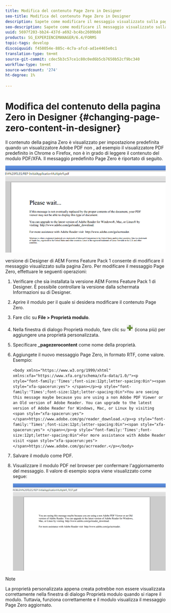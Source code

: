 ```yaml
---
title: Modifica del contenuto Page Zero in Designer
seo-title: Modifica del contenuto Page Zero in Designer
description: Sapete come modificare il messaggio visualizzato sulla pagina Zero di un PDF XFA quando lo visualizzate in un visualizzatore Adobe PDF non ?
seo-description: Sapete come modificare il messaggio visualizzato sulla pagina Zero di un PDF XFA quando lo visualizzate in un visualizzatore Adobe PDF non ?
uuid: 5697f203-bb24-437d-a692-bc4bc2609b88
products: SG_EXPERIENCEMANAGER/6.4/FORMS
topic-tags: develop
discoiquuid: f458054e-885c-4c7a-afcd-ad1e4465e0c1
translation-type: tm+mt
source-git-commit: cdec5b3c57ce1c80c0ed6b5cb7650b52cf9bc340
workflow-type: tm+mt
source-wordcount: '274'
ht-degree: 1%

---
```



# Modifica del contenuto della pagina Zero in Designer {#changing-page-zero-content-in-designer}

Il contenuto della pagina Zero è visualizzato per impostazione predefinita quando un visualizzatore Adobe PDF non , ad esempio il visualizzatore PDF predefinito in Chrome o Firefox, non è in grado di leggere il contenuto del modulo PDF/XFA. Il messaggio predefinito Page Zero è riportato di seguito.

![defaultpage0message](assets/defaultpage0message.png)

 versione di Designer di AEM Forms Feature Pack 1 consente di modificare il messaggio visualizzato sulla pagina Zero. Per modificare il messaggio Page Zero, effettuare le seguenti operazioni:

1. Verificare che sia installata la versione  AEM Forms Feature Pack 1 di Designer. È possibile controllare la versione dalla schermata Informazioni su di Designer.

1. Aprire il modulo per il quale si desidera modificare il contenuto Page Zero.

1. Fare clic su **File > Proprietà modulo**.

1. Nella finestra di dialogo Proprietà modulo, fare clic su ![più](assets/plus.png) (icona più) per aggiungere una proprietà personalizzata.

1. Specificare **_pagezerocontent** come nome della proprietà.
1. Aggiungete il nuovo messaggio Page Zero, in formato RTF, come valore. Esempio:

   `<body xmlns="https://www.w3.org/1999/xhtml" xmlns:xfa="https://www.xfa.org/schema/xfa-data/1.0/"><p style="font-family:'Times';font-size:12pt;letter-spacing:0in"><span style="xfa-spacerun:yes"> </span></p><p style="font-family:'Times';font-size:12pt;letter-spacing:0in">You are seeing this message maybe because you are using a non Adobe PDF Viewer or an Old version of Adobe Reader. You can upgrade to the latest version of Adobe Reader for Windows, Mac, or Linux by visiting <span style="xfa-spacerun:yes"> </span>https://www.adobe.com/go/reader_download.</p><p style="font-family:'Times';font-size:12pt;letter-spacing:0in"><span style="xfa-spacerun:yes"> </span></p><p style="font-family:'Times';font-size:12pt;letter-spacing:0in">For more assistance with Adobe Reader visit <span style="xfa-spacerun:yes"> </span>https://www.adobe.com/go/acrreader.</p></body>`

1. Salvare il modulo come PDF.

1. Visualizzare il modulo PDF nel browser per confermare l&#39;aggiornamento del messaggio. Il valore di esempio sopra viene visualizzato come segue:

   ![changedmessage](assets/changedmessage.png)

>[!NOTE]
>
>La proprietà personalizzata appena creata potrebbe non essere visualizzata correttamente nella finestra di dialogo Proprietà modulo quando si riapre il modulo. Tuttavia, funziona correttamente e il modulo visualizza il messaggio Page Zero aggiornato.

